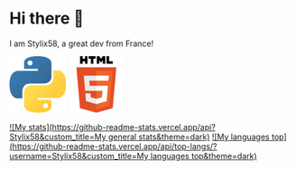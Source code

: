 # Hi there 👋
I am Stylix58, a great dev from France!

<img width="100" src="python.png" alt="Python"> <img width="100" src="html5.png" alt="HTML5">

[![My stats](https://github-readme-stats.vercel.app/api?Stylix58&custom_title=My general stats&theme=dark)](https://github.com/anuraghazra/github-readme-stats)
[![My languages top](https://github-readme-stats.vercel.app/api/top-langs/?username=Stylix58&custom_title=My languages top&theme=dark)](https://github.com/anuraghazra/github-readme-stats)
